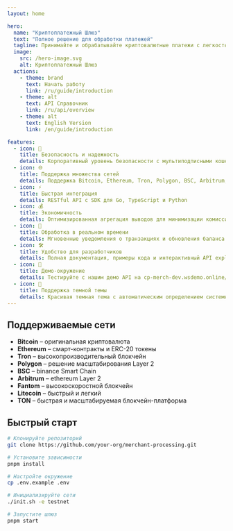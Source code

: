 ```yaml
---
layout: home

hero:
  name: "Криптоплатежный Шлюз"
  text: "Полное решение для обработки платежей"
  tagline: Принимайте и обрабатывайте криптовалютные платежи с легкостью
  image:
    src: /hero-image.svg
    alt: Криптоплатежный Шлюз
  actions:
    - theme: brand
      text: Начать работу
      link: /ru/guide/introduction
    - theme: alt
      text: API Справочник
      link: /ru/api/overview
    - theme: alt
      text: English Version
      link: /en/guide/introduction

features:
  - icon: 🔐
    title: Безопасность и надежность
    details: Корпоративный уровень безопасности с мультиподписными кошельками и продвинутым шифрованием
  - icon: 🌐
    title: Поддержка множества сетей
    details: Поддержка Bitcoin, Ethereum, Tron, Polygon, BSC, Arbitrum, Fantom и Litecoin
  - icon: ⚡
    title: Быстрая интеграция
    details: RESTful API с SDK для Go, TypeScript и Python
  - icon: 💰
    title: Экономичность
    details: Оптимизированная агрегация выводов для минимизации комиссий
  - icon: 🔄
    title: Обработка в реальном времени
    details: Мгновенные уведомления о транзакциях и обновления баланса в реальном времени
  - icon: 🛠️
    title: Удобство для разработчиков
    details: Полная документация, примеры кода и интерактивный API explorer
  - icon: 🧪
    title: Демо-окружение
    details: Тестируйте с нашим демо API на cp-merch-dev.wsdemo.online/api/openapi/
  - icon: 🌙
    title: Поддержка темной темы
    details: Красивая темная тема с автоматическим определением системных настроек и ручным переключением
---
```


## Поддерживаемые сети

- **Bitcoin** – оригинальная криптовалюта
- **Ethereum** – смарт-контракты и ERC-20 токены  
- **Tron** – высокопроизводительный блокчейн
- **Polygon** – решение масштабирования Layer 2
- **BSC** – binance Smart Chain
- **Arbitrum** – ethereum Layer 2
- **Fantom** – высокоскоростной блокчейн
- **Litecoin** – быстрый и легкий
- **TON** – быстрая и масштабируемая блокчейн-платформа

## Быстрый старт

```bash
# Клонируйте репозиторий
git clone https://github.com/your-org/merchant-processing.git

# Установите зависимости
pnpm install

# Настройте окружение
cp .env.example .env

# Инициализируйте сети
./init.sh -e testnet

# Запустите шлюз
pnpm start
```

<style>
.network-grid {
  display: grid;
  grid-template-columns: repeat(auto-fit, minmax(120px, 1fr));
  gap: 1rem;
  margin: 2rem 0;
}

.network-item {
  display: flex;
  flex-direction: column;
  align-items: center;
  padding: 1rem;
  border: 1px solid var(--vp-c-border);
  border-radius: 8px;
  transition: all 0.3s ease;
}

.network-item:hover {
  border-color: var(--vp-c-brand);
  transform: translateY(-2px);
}

.network-item img {
  width: 48px;
  height: 48px;
  margin-bottom: 0.5rem;
}

.network-item span {
  font-weight: 500;
  color: var(--vp-c-text-1);
}
</style> 